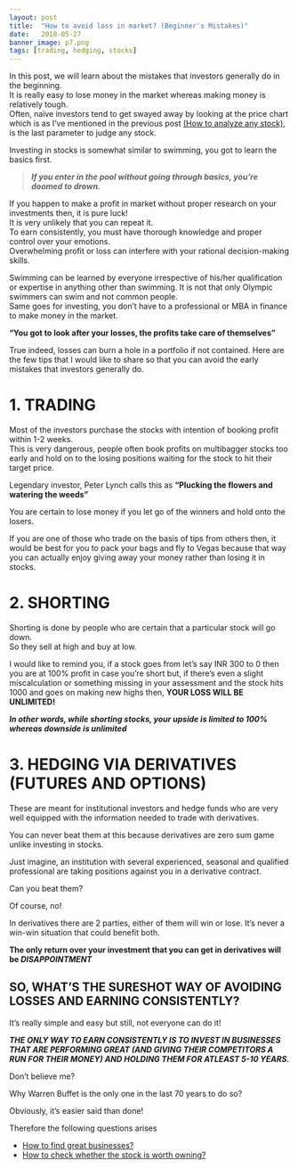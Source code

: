 ```yaml
---
layout: post
title:  "How to avoid loss in market? (Beginner's Mistakes)"
date:   2018-05-27
banner_image: p7.png
tags: [trading, hedging, stocks]
---
```


In this post, we will learn about the mistakes that investors generally do in the beginning.<br/>
It is really easy to lose money in the market whereas making money is relatively tough.<br/>
Often, naïve investors tend to get swayed away by looking at the price chart which is as I’ve mentioned in the previous post [(How to analyze any stock)](https://investingknights.com/2018/03/28/how-to-analyze-stock/), is the last parameter to judge any stock.

Investing in stocks is somewhat similar to swimming, you got to learn the basics first. 

> **_If you enter in the pool without going through basics, you’re doomed to drown._**

<!--more-->
If you happen to make a profit in market without proper research on your investments then, it is pure luck!<br/> 
It is very unlikely that you can repeat it.<br/>
To earn consistently, you must have thorough knowledge and proper control over your emotions.<br/>
Overwhelming profit or loss can interfere with your rational decision-making skills.

Swimming can be learned by everyone irrespective of his/her qualification or expertise in anything other than swimming. It is not that only Olympic swimmers can swim and not common people.<br/>
Same goes for investing, you don’t have to a professional or MBA in finance to make money in the market. 

**“You got to look after your losses, the profits take care of themselves”**

True indeed, losses can burn a hole in a portfolio if not contained. Here are the few tips that I would like to share so that you can avoid the early mistakes that investors generally do.

# 1. TRADING
Most of the investors purchase the stocks with intention of booking profit within 1-2 weeks.<br/> 
This is very dangerous, people often book profits on multibagger stocks too early and hold on to the losing positions waiting for the stock to hit their target price.

Legendary investor, Peter Lynch calls this as **“Plucking the flowers and watering the weeds”**

You are certain to lose money if you let go of the winners and hold onto the losers.

If you are one of those who trade on the basis of tips from others then, it would be best for you to pack your bags and fly to Vegas because that way you can actually enjoy giving away your money rather than losing it in stocks.

# 2. SHORTING
Shorting is done by people who are certain that a particular stock will go down.<br/>
So they sell at high and buy at low.

I would like to remind you, if a stock goes from let’s say INR 300 to 0 then you are at 100% profit in case you’re short but, if there’s even a slight miscalculation or something missing in your assessment and the stock hits 1000 and goes on making new highs then, **YOUR LOSS WILL BE UNLIMITED!**

**_In other words, while shorting stocks, your upside is limited to 100% whereas downside is unlimited_**

# 3. HEDGING VIA DERIVATIVES (FUTURES AND OPTIONS)
These are meant for institutional investors and hedge funds who are very well equipped with the information needed to trade with derivatives.

You can never beat them at this because derivatives are zero sum game unlike investing in stocks.

Just imagine, an institution with several experienced, seasonal and qualified professional are taking positions against you in a derivative contract.

Can you beat them?

Of course, no!

In derivatives there are 2 parties, either of them will win or lose. It’s never a win-win situation that could benefit both.

**The only return over your investment that you can get in derivatives will be _DISAPPOINTMENT_**

## SO, WHAT’S THE SURESHOT WAY OF AVOIDING LOSSES AND EARNING CONSISTENTLY?
It’s really simple and easy but still, not everyone can do it!

**_THE ONLY WAY TO EARN CONSISTENTLY IS TO INVEST IN BUSINESSES THAT ARE PERFORMING GREAT (AND GIVING THEIR COMPETITORS A RUN FOR THEIR MONEY) AND HOLDING THEM FOR ATLEAST 5-10 YEARS._**

Don’t believe me?

Why Warren Buffet is the only one in the last 70 years to do so?

Obviously, it’s easier said than done!

Therefore the following questions arises
- [How to find great businesses?](https://investingknights.com/2018/03/15/who-is-winning-this-war/)
- [How to check whether the stock is worth owning?](https://investingknights.com/2018/03/28/how-to-analyze-stock/)